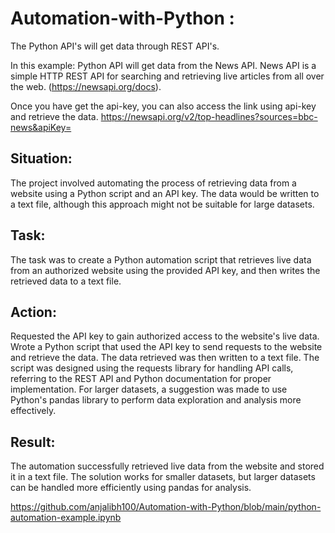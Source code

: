 # Automation-with-Python : 

The Python API's will get data through REST API's.

In this example: Python API will get data from the News API. News API is a simple HTTP REST API for searching and retrieving live articles from all over the web. (https://newsapi.org/docs).

Once you have get the api-key, you can also access the link using api-key and retrieve the data.
https://newsapi.org/v2/top-headlines?sources=bbc-news&apiKey=<api-key>


Situation:
----------
The project involved automating the process of retrieving data from a website using a Python script and an API key. The data would be written to a text file, although this approach might not be suitable for large datasets.

Task:
------
The task was to create a Python automation script that retrieves live data from an authorized website using the provided API key, and then writes the retrieved data to a text file.

Action:
--------
Requested the API key to gain authorized access to the website's live data.
Wrote a Python script that used the API key to send requests to the website and retrieve the data.
The data retrieved was then written to a text file.
The script was designed using the requests library for handling API calls, referring to the REST API and Python documentation for proper implementation.
For larger datasets, a suggestion was made to use Python's pandas library to perform data exploration and analysis more effectively.

Result:
-------
The automation successfully retrieved live data from the website and stored it in a text file. The solution works for smaller datasets, but larger datasets can be handled more efficiently using pandas for analysis.

https://github.com/anjalibh100/Automation-with-Python/blob/main/python-automation-example.ipynb
